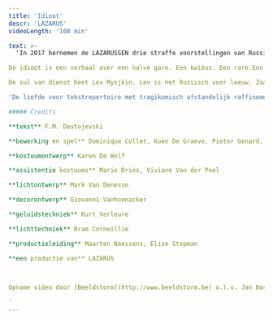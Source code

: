 ```yaml
---
title: 'Idioot'
descr: 'LAZARUS'
videoLength: '108 min'

text: >-
  'In 2017 hernemen de LAZARUSSEN drie straffe voorstellingen van Russische schrijvers onder de noemer ‘De Russen komen!’: Oblomow, Idioot en Karamazow. Eén keer Gontsjarow, twee keer Dostojewski. Drie joekels van romans met een serieuze staat van dienst.

De idioot is een verhaal over een halve gare. Een kwibus. Een rare.Een prins, maar niet in de betekenis van koningszoon.

De sul van dienst heet Lev Mysjkin. Lev is het Russisch voor leeuw. Zoals Leo. Lev, Leo. Leeuw. En Mysj is het Russisch voor muis. Lev Mysjkin. Leo Muysmans. Rare held. Een zieke held. Maar ook een heldere zieke. Een leeuw met een muizenhart. - Sukkel. Een muis met een leeuwenhart. - Maar hij is zo lief! Een man uit minstens twee stukken. Wat heeft die Lev Mysjkin? Lef, misschien? - Idioot.

'De liefde voor tekstrepertoire met tragikomisch afstandelijk raffinement tot bij de toeschouwer krijgen, het is LAZARUS die ons blijft verrassen in die formule.' - Liv Laveyne, De Standaard 4\*

##### Credits

**tekst** F.M. Dostojevski

**bewerking en spel** Dominique Collet, Koen De Graeve, Pieter Genard, Günther Lesage , Ryszard Turbiasz, Charlotte Vandermeersch

**kostuumontwerp** Karen De Wolf

**assistentie kostuums** Marie Dries, Viviane Van der Poel

**lichtontwerp** Mark Van Denesse

**decorontwerp** Giovanni Vanhoenacker

**geluidstechniek** Kurt Verleure

**lichttechniek** Bram Corneillie

**productieleiding** Maarten Naessens, Elise Stepman

**een productie van** LAZARUS

‍

Opname video door [Beeldstorm](http://www.beeldstorm.be) o.l.v. Jan Bosteels  

‍'
---
```

